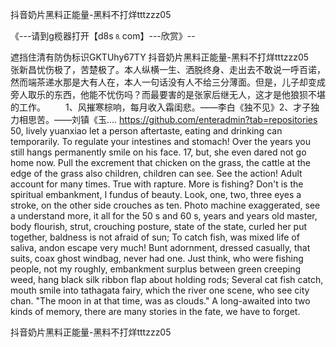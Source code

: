 抖音奶片黑料正能量-黑料不打烊tttzzz05

《---请到g榄器打开【d8s⒏com】---欣赏》--

遮挡住清有防伪标识GKTUhy67TY
抖音奶片黑料正能量-黑料不打烊tttzzz05　　张新昌忧伤极了，苦楚极了。本人纵横一生、洒脱终身、走出去不敢说一呼百诺，然而端茶递水那是大有人在，本人一句话没有人不给三分薄面。但是，儿子却变成旁人取乐的东西，他能不忧伤吗？而最要害的是张家后继无人，这才是他狼狈不堪的工作。
　　1、风摧寒棕响，每月收入霜闺悲。——李白《独不见》2、才子独力相思苦。——刘镇《玉....
https://github.com/enteradmin?tab=repositories
50, lively yuanxiao let a person aftertaste, eating and drinking can temporarily.
To regulate your intestines and stomach!
Over the years you still hangs permanently smile on his face.
17, but, she even dared not go home now.
Pull the excrement that chicken on the grass, the cattle at the edge of the grass also children, children can see.
See the action!
Adult account for many times.
True with rapture.
More is fishing?
Don't is the spiritual embankment, I fundus of beauty.
Look, one, two, three eyes a stroke, on the other side crouches as ten.
Photo machine exaggerated, see a understand more, it all for the 50 s and 60 s, years and years old master, body flourish, strut, crouching posture, state of the state, curled her put together, baldness is not afraid of sun;
To catch fish, was mixed life of saliva, andon escape very much!
Bunt adornment, dressed casually, that suits, coax ghost windbag, never had one.
Just think, who were fishing people, not my roughly, embankment surplus between green creeping weed, hang black silk ribbon flap about holding rods;
Several cat fish catch, mouth smile into tathagata fairy, which the river one scene, who see city chan.
"The moon in at that time, was as clouds."
A long-awaited into two kinds of memory, there are many stories in the fate, we have to forget.




抖音奶片黑料正能量-黑料不打烊tttzzz05
